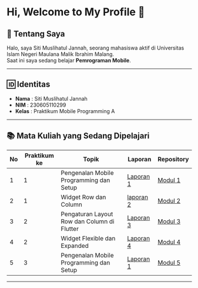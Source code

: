 # Hi, Welcome to My Profile 👋

## 📖 Tentang Saya
Halo, saya Siti Muslihatul Jannah, seorang mahasiswa aktif di Universitas Islam Negeri Maulana Malik Ibrahim Malang.  
Saat ini saya sedang belajar **Pemrograman Mobile**.

---

## 🆔 Identitas
- **Nama** : Siti Muslihatul Jannah  
- **NIM** : 230605110299  
- **Kelas** : Praktikum Mobile Programming A 

---

## 📚 Mata Kuliah yang Sedang Dipelajari

| No | Praktikum ke         | Topik                                           | Laporan            | Repository  |
|----|-----------------|-------------------------------------------------|--------------------|-------------|
| 1  | 1 | Pengenalan Mobile Programming dan Setup         | [Laporan 1](https://drive.google.com/drive/folders/1GCnQt4iaTOuWdPafs5CLvJ6ngdbrEfZ3?usp=sharing "Laporan 1")    | [Modul 1](https://github.com/smuslihatuljannah/prak-mobile-modul-1 "Modul 1") |
| 2  | 1 | Widget Row dan Column                          |    [laporan 2](https://drive.google.com/drive/folders/1Ym96K3DPdfN4sU2f-CZfHa-d9472KkKn?usp=sharing "laporan 2")  |[Modul 2](https://github.com/smuslihatuljannah/prak-mobile-modul-2 "Modul 2")|
| 3  | 2 | Pengaturan Layout Row dan Column di Flutter    |[Laporan 3](https://drive.google.com/file/d/1BERT95A9cX9cvzhTP-24Y2i__EX9PgAU/view?usp=drive_link "Laporan 4")|[Modul 3](https://github.com/smuslihatuljannah/prak-mobile-modul-3 "Modul 3")|
| 4  | 2 | Widget Flexible dan Expanded                   |[Laporan 4](https://drive.google.com/file/d/1GWHmVXe3eI5_-6MgsdDf07CXYIQbhGe-/view?usp=drive_link "Laporan 4")|[Modul 4](https://github.com/smuslihatuljannah/prak-mobile-modul-4 "Modul 4")|
| 5  | 3 | Pengenalan Mobile Programming dan Setup         | [Laporan 1](https://drive.google.com/drive/folders/1GCnQt4iaTOuWdPafs5CLvJ6ngdbrEfZ3?usp=sharing "Laporan 1")    | [Modul 5](https://github.com/smuslihatuljannah/prak-mobile-modul-5 "Modul 5") |
---
